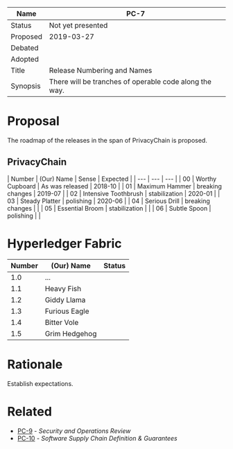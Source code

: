 | Name | PC-7 |
| --- | --- |
| Status | Not yet presented |
| Proposed | 2019-03-27 |
| Debated |  |
| Adopted | |
| Title | Release Numbering and Names |
| Synopsis | There will be tranches of operable code along the way. |

# Proposal

The roadmap of the releases in the span of PrivacyChain is proposed.

## PrivacyChain

| Number | (Our) Name | Sense | Expected |
| --- | --- | --- |
| 00 | Worthy Cupboard | As was released | 2018-10 |
| 01 | Maximum Hammer | breaking changes | 2019-07 |
| 02 | Intensive Toothbrush | stabilization | 2020-01 |
| 03 | Steady Platter | polishing | 2020-06 |
| 04 | Serious Drill | breaking changes | |
| 05 | Essential Broom | stabilization | |
| 06 | Subtle Spoon | polishing | |

# Hyperledger Fabric

| Number | (Our) Name | Status |
| --- | --- | --- |
| 1.0 | ... |
| 1.1 | Heavy Fish |
| 1.2 | Giddy Llama |
| 1.3 | Furious Eagle |
| 1.4 | Bitter Vole |
| 1.5 | Grim Hedgehog |

# Rationale

Establish expectations.

# Related

* [PC-9](https://github.com/InteractiveAdvertisingBureau/PrivacyChain/blob/master/design/PC-9.md) - <em>Security and Operations Review</em>
* [PC-10](https://github.com/InteractiveAdvertisingBureau/PrivacyChain/blob/master/design/PC-10.md) - <em>Software Supply Chain Definition & Guarantees</em>
